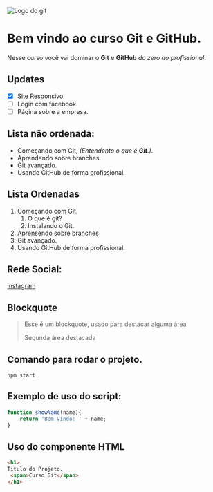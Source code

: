 ![Logo do git](https://sujeitoprogramador.com/wp-content/uploads/2021/04/gitimage.png)
# Bem vindo ao curso Git e GitHub.

Nesse curso você vai dominar o **Git** e **GitHub** _do zero ao profissional_.

## Updates
- [x] Site Responsivo.
- [ ] Login com facebook.
- [ ] Página sobre a empresa.

## Lista não ordenada:
* Começando com Git, _(Entendento o que é **Git**.)_.
* Aprendendo sobre branches.
* Git avançado.
* Usando GitHub de forma profissional.

## Lista Ordenadas
1. Começando com Git.
    1. O que é git?
    2. Instalando o Git.
2. Aprensendo sobre branches
3. Git avançado.
4. Usando GitHub de forma profissional.
## Rede Social:
[instagram](https://www.instagram.com/vini_kirsten/)

## Blockquote

>Esse é um blockquote, usado para destacar alguma área 
>
>Segunda área destacada
## Comando para rodar o projeto.
```
npm start
```
## Exemplo de uso do script:
```js
function showName(name){
    return 'Bem Vindo: ' + name;
}
```
## Uso do componente HTML
```html
<h1>
Titulo do Projeto.
 <span>Curso Git</span>
</h1>
```

